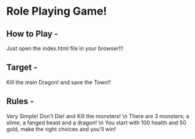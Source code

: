 # Role Playing Game!
## How to Play - 
  Just open the index.html file in your browser!!! 

## Target - 
  Kill the main Dragon! and save the Town!!

## Rules - 
  Very Simple! Don't Die! and Kill the monsters! \n
  There are 3 monsters; a slime, a fanged beast and a dragon! \n
  You start with 100 health and 50 gold, make the right choices and you'll win!
